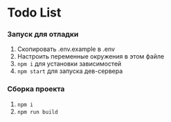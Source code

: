 # Todo List

### Запуск для отладки

1. Скопировать .env.example в .env
2. Настроить переменные окружения в этом файле
3. `npm i` для установки зависимостей
4. `npm start` для запуска дев-сервера

### Сборка проекта

1. `npm i`
2. `npm run build`
